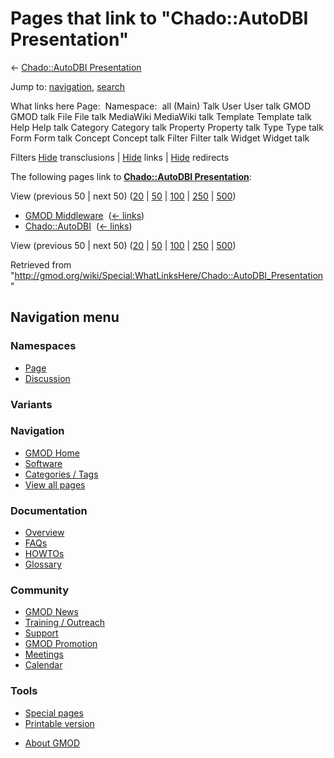 <div id="mw-page-base" class="noprint">

</div>

<div id="mw-head-base" class="noprint">

</div>

<div id="content" class="mw-body" role="main">

<span id="top"></span>

<div id="mw-js-message" style="display:none;">

</div>



# <span dir="auto">Pages that link to "Chado::AutoDBI Presentation"</span>

<div id="bodyContent">

<div id="contentSub">

← [Chado::AutoDBI
Presentation](/wiki/Chado::AutoDBI_Presentation "Chado::AutoDBI Presentation")

</div>

<div id="jump-to-nav" class="mw-jump">

Jump to: [navigation](#mw-navigation), [search](#p-search)

</div>

<div id="mw-content-text">

What links here Page:  Namespace:  all (Main) Talk User User talk GMOD
GMOD talk File File talk MediaWiki MediaWiki talk Template Template talk
Help Help talk Category Category talk Property Property talk Type Type
talk Form Form talk Concept Concept talk Filter Filter talk Widget
Widget talk

Filters
[Hide](/mediawiki/index.php?title=Special:WhatLinksHere/Chado::AutoDBI_Presentation&hidetrans=1 "Special:WhatLinksHere/Chado::AutoDBI Presentation")
transclusions \|
[Hide](/mediawiki/index.php?title=Special:WhatLinksHere/Chado::AutoDBI_Presentation&hidelinks=1 "Special:WhatLinksHere/Chado::AutoDBI Presentation")
links \|
[Hide](/mediawiki/index.php?title=Special:WhatLinksHere/Chado::AutoDBI_Presentation&hideredirs=1 "Special:WhatLinksHere/Chado::AutoDBI Presentation")
redirects

The following pages link to **[Chado::AutoDBI
Presentation](/wiki/Chado::AutoDBI_Presentation "Chado::AutoDBI Presentation")**:

View (previous 50 \| next 50)
([20](/mediawiki/index.php?title=Special:WhatLinksHere/Chado::AutoDBI_Presentation&limit=20 "Special:WhatLinksHere/Chado::AutoDBI Presentation")
\|
[50](/mediawiki/index.php?title=Special:WhatLinksHere/Chado::AutoDBI_Presentation&limit=50 "Special:WhatLinksHere/Chado::AutoDBI Presentation")
\|
[100](/mediawiki/index.php?title=Special:WhatLinksHere/Chado::AutoDBI_Presentation&limit=100 "Special:WhatLinksHere/Chado::AutoDBI Presentation")
\|
[250](/mediawiki/index.php?title=Special:WhatLinksHere/Chado::AutoDBI_Presentation&limit=250 "Special:WhatLinksHere/Chado::AutoDBI Presentation")
\|
[500](/mediawiki/index.php?title=Special:WhatLinksHere/Chado::AutoDBI_Presentation&limit=500 "Special:WhatLinksHere/Chado::AutoDBI Presentation"))

- [GMOD Middleware](/wiki/GMOD_Middleware "GMOD Middleware") ‎
  <span class="mw-whatlinkshere-tools">([←
  links](/mediawiki/index.php?title=Special:WhatLinksHere&target=GMOD+Middleware "Special:WhatLinksHere"))</span>
- [Chado::AutoDBI](/wiki/Chado::AutoDBI "Chado::AutoDBI") ‎
  <span class="mw-whatlinkshere-tools">([←
  links](/mediawiki/index.php?title=Special:WhatLinksHere&target=Chado%3A%3AAutoDBI "Special:WhatLinksHere"))</span>

View (previous 50 \| next 50)
([20](/mediawiki/index.php?title=Special:WhatLinksHere/Chado::AutoDBI_Presentation&limit=20 "Special:WhatLinksHere/Chado::AutoDBI Presentation")
\|
[50](/mediawiki/index.php?title=Special:WhatLinksHere/Chado::AutoDBI_Presentation&limit=50 "Special:WhatLinksHere/Chado::AutoDBI Presentation")
\|
[100](/mediawiki/index.php?title=Special:WhatLinksHere/Chado::AutoDBI_Presentation&limit=100 "Special:WhatLinksHere/Chado::AutoDBI Presentation")
\|
[250](/mediawiki/index.php?title=Special:WhatLinksHere/Chado::AutoDBI_Presentation&limit=250 "Special:WhatLinksHere/Chado::AutoDBI Presentation")
\|
[500](/mediawiki/index.php?title=Special:WhatLinksHere/Chado::AutoDBI_Presentation&limit=500 "Special:WhatLinksHere/Chado::AutoDBI Presentation"))

</div>

<div class="printfooter">

Retrieved from
"<http://gmod.org/wiki/Special:WhatLinksHere/Chado::AutoDBI_Presentation>"

</div>

<div id="catlinks" class="catlinks catlinks-allhidden">

</div>

<div class="visualClear">

</div>

</div>

</div>

<div id="mw-navigation">

## Navigation menu

<div id="mw-head">



<div id="left-navigation">

<div id="p-namespaces" class="vectorTabs" role="navigation"
aria-labelledby="p-namespaces-label">

### Namespaces

- <span id="ca-nstab-main"><a href="/wiki/Chado::AutoDBI_Presentation" accesskey="c"
  title="View the content page [c]">Page</a></span>
- <span id="ca-talk"><a
  href="/mediawiki/index.php?title=Talk:Chado::AutoDBI_Presentation&amp;action=edit&amp;redlink=1"
  accesskey="t"
  title="Discussion about the content page [t]">Discussion</a></span>

</div>

<div id="p-variants" class="vectorMenu emptyPortlet" role="navigation"
aria-labelledby="p-variants-label">

### 

### Variants[](#)

<div class="menu">

</div>

</div>

</div>





</div>

</div>

</div>

<div id="mw-panel">

<div id="p-logo" role="banner">

<a href="/wiki/Main_Page"
style="background-image: url(http://gmod.org/images/GMOD-cogs.png);"
title="Visit the main page"></a>

</div>

<div id="p-Navigation" class="portal" role="navigation"
aria-labelledby="p-Navigation-label">

### Navigation

<div class="body">

- <span id="n-GMOD-Home">[GMOD Home](/wiki/Main_Page)</span>
- <span id="n-Software">[Software](/wiki/GMOD_Components)</span>
- <span id="n-Categories-.2F-Tags">[Categories /
  Tags](/wiki/Categories)</span>
- <span id="n-View-all-pages">[View all
  pages](/wiki/Special:AllPages)</span>

</div>

</div>

<div id="p-Documentation" class="portal" role="navigation"
aria-labelledby="p-Documentation-label">

### Documentation

<div class="body">

- <span id="n-Overview">[Overview](/wiki/Overview)</span>
- <span id="n-FAQs">[FAQs](/wiki/Category:FAQ)</span>
- <span id="n-HOWTOs">[HOWTOs](/wiki/Category:HOWTO)</span>
- <span id="n-Glossary">[Glossary](/wiki/Glossary)</span>

</div>

</div>

<div id="p-Community" class="portal" role="navigation"
aria-labelledby="p-Community-label">

### Community

<div class="body">

- <span id="n-GMOD-News">[GMOD News](/wiki/GMOD_News)</span>
- <span id="n-Training-.2F-Outreach">[Training /
  Outreach](/wiki/Training_and_Outreach)</span>
- <span id="n-Support">[Support](/wiki/Support)</span>
- <span id="n-GMOD-Promotion">[GMOD
  Promotion](/wiki/GMOD_Promotion)</span>
- <span id="n-Meetings">[Meetings](/wiki/Meetings)</span>
- <span id="n-Calendar">[Calendar](/wiki/Calendar)</span>

</div>

</div>

<div id="p-tb" class="portal" role="navigation"
aria-labelledby="p-tb-label">

### Tools

<div class="body">

- <span id="t-specialpages"><a href="/wiki/Special:SpecialPages" accesskey="q"
  title="A list of all special pages [q]">Special pages</a></span>
- <span id="t-print"><a
  href="/mediawiki/index.php?title=Special:WhatLinksHere/Chado::AutoDBI_Presentation&amp;printable=yes"
  rel="alternate" accesskey="p"
  title="Printable version of this page [p]">Printable version</a></span>

</div>

</div>

</div>

</div>

<div id="footer" role="contentinfo">

- <span id="footer-places-about">[About
  GMOD](/wiki/GMOD:About "GMOD:About")</span>

<!-- -->






</div>
